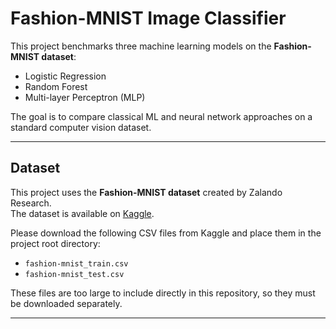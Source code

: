 # Fashion-MNIST Image Classifier

This project benchmarks three machine learning models on the **Fashion-MNIST dataset**:
- Logistic Regression
- Random Forest
- Multi-layer Perceptron (MLP)

The goal is to compare classical ML and neural network approaches on a standard computer vision dataset.

---

## Dataset

This project uses the **Fashion-MNIST dataset** created by Zalando Research.  
The dataset is available on [Kaggle](https://www.kaggle.com/zalando-research/fashionmnist).  

Please download the following CSV files from Kaggle and place them in the project root directory:
- `fashion-mnist_train.csv`
- `fashion-mnist_test.csv`

These files are too large to include directly in this repository, so they must be downloaded separately.

---
